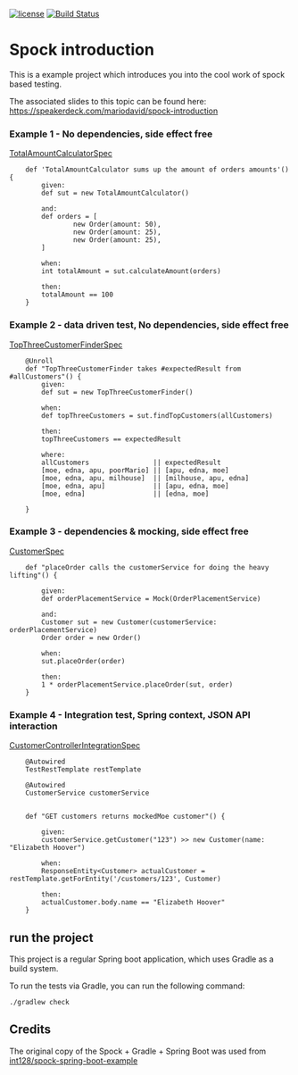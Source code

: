 [![license](https://img.shields.io/badge/license-Apache%20License%202.0-blue.svg?style=flat)](http://www.apache.org/licenses/LICENSE-2.0)
[![Build Status](https://travis-ci.org/mariodavid/spock-introduction.svg?branch=master)](https://travis-ci.org/mariodavid/spock-introduction)

# Spock introduction

This is a example project which introduces you into the cool work of spock based testing.

The associated slides to this topic can be found here: https://speakerdeck.com/mariodavid/spock-introduction

### Example 1 - No dependencies, side effect free

[TotalAmountCalculatorSpec](https://github.com/mariodavid/spock-introduction/blob/master/src/test/groovy/com/rtcab/spock/introduction/example1/TotalAmountCalculatorSpec.groovy)

```
    def 'TotalAmountCalculator sums up the amount of orders amounts'() {
        given:
        def sut = new TotalAmountCalculator()

        and:
        def orders = [
                new Order(amount: 50),
                new Order(amount: 25),
                new Order(amount: 25),
        ]

        when:
        int totalAmount = sut.calculateAmount(orders)

        then:
        totalAmount == 100
    }
```

### Example 2 - data driven test, No dependencies, side effect free

[TopThreeCustomerFinderSpec](https://github.com/mariodavid/spock-introduction/blob/master/src/test/groovy/com/rtcab/spock/introduction/example2/TopThreeCustomerFinderSpec.groovy)

```
    @Unroll
    def "TopThreeCustomerFinder takes #expectedResult from #allCustomers"() {
        given:
        def sut = new TopThreeCustomerFinder()

        when:
        def topThreeCustomers = sut.findTopCustomers(allCustomers)

        then:
        topThreeCustomers == expectedResult

        where:
        allCustomers                || expectedResult
        [moe, edna, apu, poorMario] || [apu, edna, moe]
        [moe, edna, apu, milhouse]  || [milhouse, apu, edna]
        [moe, edna, apu]            || [apu, edna, moe]
        [moe, edna]                 || [edna, moe]

    }
```


### Example 3 - dependencies & mocking, side effect free

[CustomerSpec](https://github.com/mariodavid/spock-introduction/blob/master/src/test/groovy/com/rtcab/spock/introduction/example3/CustomerSpec.groovy)

```
    def "placeOrder calls the customerService for doing the heavy lifting"() {

        given:
        def orderPlacementService = Mock(OrderPlacementService)

        and:
        Customer sut = new Customer(customerService: orderPlacementService)
        Order order = new Order()

        when:
        sut.placeOrder(order)

        then:
        1 * orderPlacementService.placeOrder(sut, order)
    }
```


### Example 4 - Integration test, Spring context, JSON API interaction

[CustomerControllerIntegrationSpec](https://github.com/mariodavid/spock-introduction/blob/master/src/test/groovy/com/rtcab/spock/introduction/example4/CustomerControllerIntegrationSpec.groovy)

```
    @Autowired
    TestRestTemplate restTemplate

    @Autowired
    CustomerService customerService


    def "GET customers returns mockedMoe customer"() {

        given:
        customerService.getCustomer("123") >> new Customer(name: "Elizabeth Hoover")

        when:
        ResponseEntity<Customer> actualCustomer = restTemplate.getForEntity('/customers/123', Customer)

        then:
        actualCustomer.body.name == "Elizabeth Hoover"
    }
```


## run the project

This project is a regular Spring boot application, which uses Gradle as a build system.

To run the tests via Gradle, you can run the following command:

`./gradlew check`



## Credits

The original copy of the Spock + Gradle + Spring Boot was used from [int128/spock-spring-boot-example](https://github.com/int128/spock-spring-boot-example)
